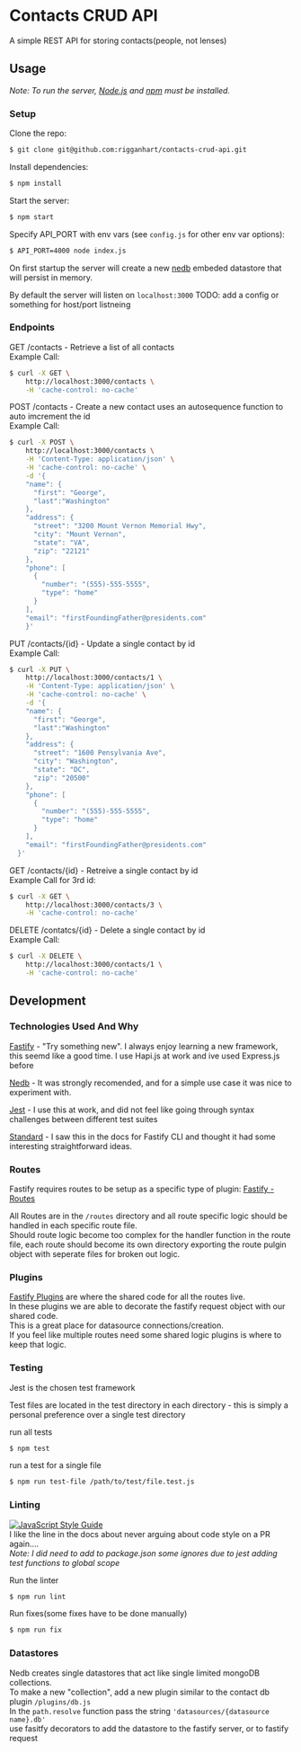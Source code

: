 # Contacts CRUD API

A simple REST API for storing contacts(people, not lenses)

## Usage
*Note: To run the server, [Node.js](http://nodejs.org) and [npm](https://npmjs.com) must be installed.*

### Setup
Clone the repo:
```bash
$ git clone git@github.com:rigganhart/contacts-crud-api.git
```

Install dependencies:
```bash
$ npm install
```

Start the server:
```bash
$ npm start
```

Specify API_PORT with env vars (see `config.js` for other env var options): 
```bash
$ API_PORT=4000 node index.js
```

On first startup the server will create a new [nedb]() embeded datastore that will persist in memory.

By default the server will listen on `localhost:3000` TODO: add a config or something for host/port listneing

### Endpoints
GET /contacts - Retrieve a list of all contacts  
Example Call:
```bash
$ curl -X GET \
    http://localhost:3000/contacts \
    -H 'cache-control: no-cache'
```
POST /contacts - Create a new contact uses an autosequence function to auto imcrement the id  
Example Call:  
```bash
$ curl -X POST \
    http://localhost:3000/contacts \
    -H 'Content-Type: application/json' \
    -H 'cache-control: no-cache' \
    -d '{
    "name": {
      "first": "George",
      "last":"Washington"
    },
    "address": {
      "street": "3200 Mount Vernon Memorial Hwy",
      "city": "Mount Vernon",
      "state": "VA",
      "zip": "22121"
    },
    "phone": [
      {
        "number": "(555)-555-5555",
        "type": "home"
      }
    ],
    "email": "firstFoundingFather@presidents.com"
    }'
```

PUT /contacts/{id} - Update a single contact by id  
Example Call:  
```bash
$ curl -X PUT \
    http://localhost:3000/contacts/1 \
    -H 'Content-Type: application/json' \
    -H 'cache-control: no-cache' \
    -d '{
    "name": {
      "first": "George",
      "last":"Washington"
    },
    "address": {
      "street": "1600 Pensylvania Ave",
      "city": "Washington",
      "state": "DC",
      "zip": "20500"
    },
    "phone": [
      {
        "number": "(555)-555-5555",
        "type": "home"
      }
    ],
    "email": "firstFoundingFather@presidents.com"
  }'
```

GET /contacts/{id} - Retreive a single contact by id  
Example Call for 3rd id:  
```bash
$ curl -X GET \
    http://localhost:3000/contacts/3 \
    -H 'cache-control: no-cache'
```

DELETE /contatcs/{id} - Delete a single contact by id  
Example Call:  
```bash
$ curl -X DELETE \
    http://localhost:3000/contacts/1 \
    -H 'cache-control: no-cache'
```

## Development

### Technologies Used And Why

[Fastify]() - "Try something new". I always enjoy learning a new framework, this seemd like a good time. I use Hapi.js at work and ive used Express.js before  

[Nedb]() - It was strongly recomended, and for a simple use case it was nice to experiment with.  

[Jest]() - I use this at work, and did not feel like going through syntax challenges between different test suites  

[Standard]() - I saw this in the docs for Fastify CLI and thought it had some interesting straightforward ideas.

### Routes
Fastify requires routes to be setup as a specific type of plugin: [Fastify - Routes]()  

All Routes are in the `/routes` directory and all route specific logic should be handled in each specific route file.  
Should route logic become too complex for the handler function in the route file, each route should become its own directory exporting the route pulgin object with seperate files for broken out logic.  

### Plugins
[Fastify Plugins]() are where the shared code for all the routes live.  
In these plugins we are able to decorate the fastify request object with our shared code.  
This is a great place for datasource connections/creation.  
If you feel like multiple routes need some shared logic plugins is where to keep that logic.  

### Testing
Jest is the chosen test framework

Test files are located in the test directory in each directory - this is simply a personal preference over a single test directory

run all tests
```bash
$ npm test
```
run a test for a single file
```bash
$ npm run test-file /path/to/test/file.test.js
```

### Linting
[![JavaScript Style Guide](https://cdn.rawgit.com/standard/standard/master/badge.svg)](https://github.com/standard/standard)  
I like the line in the docs about never arguing about code style on a PR again....  
*Note: I did need to add to package.json some ignores due to jest adding test functions to global scope*

Run the linter
```bash
$ npm run lint
```

Run fixes(some fixes have to be done manually)
```bash
$ npm run fix
```

### Datastores
Nedb creates single datastores that act like single limited mongoDB collections.  
To make a new "collection", add a new plugin similar to the contact db plugin `/plugins/db.js`  
In the `path.resolve` function pass the string `'datasources/{datasource name}.db'`  
use fasitfy decorators to add the datastore to the fastify server, or to fastify request  
